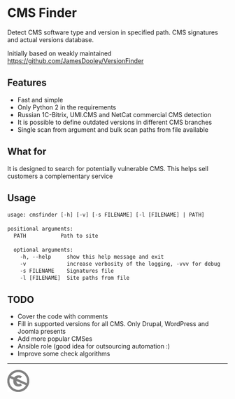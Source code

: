 CMS Finder
==========

Detect CMS software type and version in specified path. CMS signatures and actual versions database.

Initially based on weakly maintained https://github.com/JamesDooley/VersionFinder

Features
--------
* Fast and simple
* Only Python 2 in the requirements
* Russian 1C-Bitrix, UMI.CMS and NetCat commercial CMS detection
* It is possible to define outdated versions in different CMS branches
* Single scan from argument and bulk scan paths from file available

What for
--------

It is designed to search for potentially vulnerable CMS. This helps sell customers a complementary service

Usage
-----

```./cmsfinder --help
usage: cmsfinder [-h] [-v] [-s FILENAME] [-l [FILENAME] | PATH]

positional arguments:
  PATH           Path to site
  
  optional arguments:
    -h, --help     show this help message and exit
    -v             increase verbosity of the logging, -vvv for debug
    -s FILENAME    Signatures file
    -l [FILENAME]  Site paths from file
```

TODO
----

* Cover the code with comments
* Fill in supported versions for all CMS. Only Drupal, WordPress and Joomla presents
* Add more popular CMSes
* Ansible role (good idea for outsourcing automation :)
* Improve some check algorithms

---
[![UNLICENSE](noc.png)](UNLICENSE)


